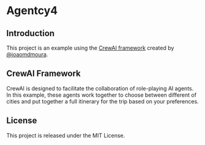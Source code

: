 # Agentcy4
## Introduction
This project is an example using the [CrewAI framework](https://github.com/joaomdmoura/crewAI) created by [@joaomdmoura](https://x.com/joaomdmoura). 

## CrewAI Framework
CrewAI is designed to facilitate the collaboration of role-playing AI agents. In this example, these agents work together to choose between different of cities and put together a full itinerary for the trip based on your preferences.


## License
This project is released under the MIT License.
